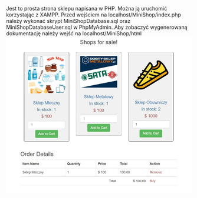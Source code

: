 Jest to prosta strona sklepu napisana w PHP.
Można ją uruchomić korzystając z XAMPP. 
Przed wejściem na localhost/MiniShop/index.php należy wykonać skrypt MiniShopDatabase.sql oraz MiniShopDatabaseUser.sql w PhpMyAdmin.
Aby zobaczyć wygenerowaną dokumentację należy wejść na localhost/MiniShop/html
![Alt text](sample_images/sample_main_page.jpg?raw=true "Przykładowa główna strona sklepu")

